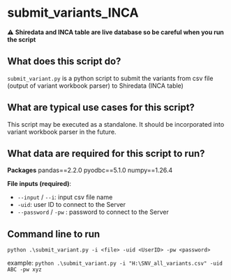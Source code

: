 # submit_variants_INCA
:warning: **Shiredata and INCA table are live database so be careful when you run the script**
## What does this script do?
`submit_variant.py` is a python script to submit the variants from csv file (output of variant workbook parser) to Shiredata (INCA table)

## What are typical use cases for this script?

This script may be executed as a standalone. It should be incorporated into variant workbook parser in the future.

## What data are required for this script to run?
**Packages**
pandas==2.2.0
pyodbc==5.1.0
numpy==1.26.4

**File inputs (required)**:
- `--input` / `--i`: input csv file name
- `-uid`: user ID to connect to the Server 
- `--password` / `-pw` : password to connect to the Server

## Command line to run
`python .\submit_variant.py -i <file> -uid <UserID> -pw <password>`

example: `python .\submit_variant.py -i "H:\SNV_all_variants.csv" -uid ABC -pw xyz`
